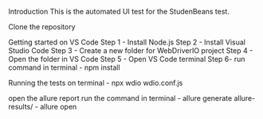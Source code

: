 Introduction
This is the automated UI test for the StudenBeans test.

Clone the repository 

Getting started on VS Code
Step 1 - Install Node.js 
Step 2 - Install Visual Studio Code 
Step 3 - Create a new folder for WebDriverIO project 
Step 4 - Open the folder in VS Code 
Step 5 - Open VS Code terminal
Step 6- run command in terminal - npm install 

Running the tests on terminal - npx wdio wdio.conf.js 

open the allure report
run the command in terminal - allure generate allure-results/
                            - allure open
